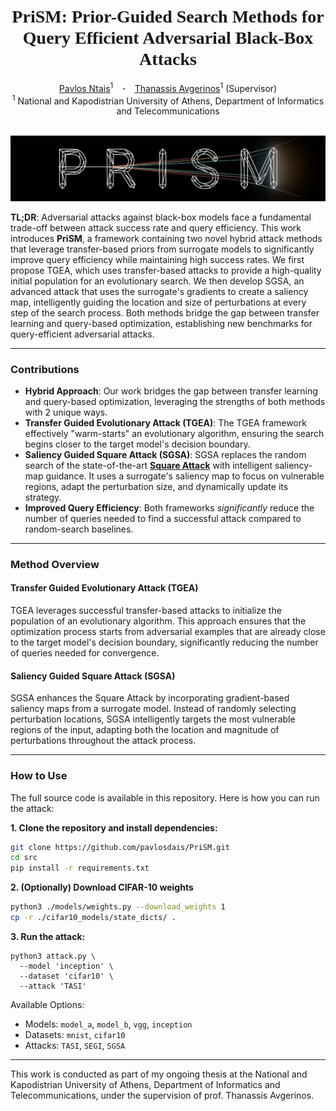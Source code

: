 <h1 align="center">
  <span style="font-family: Consolas;">PriSM: Prior-Guided Search Methods for Query Efficient Adversarial Black-Box Attacks</span>
</h1>

<div align="center">
  <a href="https://www.linkedin.com/in/pavlosdais/" target="_blank">Pavlos Ntais</a><sup>1</sup> &ensp; <b>&middot;</b> &ensp;
  <a href="https://scholar.google.com/citations?user=Ro0CzSMAAAAJ&hl=en" target="_blank">Thanassis Avgerinos</a><sup>1</sup> (Supervisor)
  <br>
  <sup>1</sup> National and Kapodistrian University of Athens, Department of Informatics and Telecommunications
</div>
<br>

![logo.png](./assets/logo.png)

**TL;DR**:
Adversarial attacks against black-box models face a fundamental trade-off between attack success rate and query efficiency. This work introduces **PriSM**, a framework containing two novel hybrid attack methods that leverage transfer-based priors from surrogate models to significantly improve query efficiency while maintaining high success rates. We first propose TGEA, which uses transfer-based attacks to provide a high-quality initial population for an evolutionary search. We then develop SGSA, an advanced attack that uses the surrogate's gradients to create a saliency map, intelligently guiding the location and size of perturbations at every step of the search process. Both methods bridge the gap between transfer learning and query-based optimization, establishing new benchmarks for query-efficient adversarial attacks.

---

### Contributions
* **Hybrid Approach**: Our work bridges the gap between transfer learning and query-based optimization, leveraging the strengths of both methods with 2 unique ways.
* **Transfer Guided Evolutionary Attack (TGEA)**: The TGEA framework effectively "warm-starts" an evolutionary algorithm, ensuring the search begins closer to the target model's decision boundary.
* **Saliency Guided Square Attack (SGSA)**: SGSA replaces the random search of the state-of-the-art [**Square Attack**](<https://arxiv.org/abs/1912.00049>) with intelligent saliency-map guidance. It uses a surrogate's saliency map to focus on vulnerable regions, adapt the perturbation size, and dynamically update its strategy.
* **Improved Query Efficiency**: Both frameworks *significantly* reduce the number of queries needed to find a successful attack compared to random-search baselines.

---

### Method Overview
#### Transfer Guided Evolutionary Attack (TGEA)
TGEA leverages successful transfer-based attacks to initialize the population of an evolutionary algorithm. This approach ensures that the optimization process starts from adversarial examples that are already close to the target model's decision boundary, significantly reducing the number of queries needed for convergence.

#### Saliency Guided Square Attack (SGSA)
SGSA enhances the Square Attack by incorporating gradient-based saliency maps from a surrogate model. Instead of randomly selecting perturbation locations, SGSA intelligently targets the most vulnerable regions of the input, adapting both the location and magnitude of perturbations throughout the attack process.

---

### How to Use

The full source code is available in this repository. Here is how you can run the attack:

**1. Clone the repository and install dependencies:**
```bash
git clone https://github.com/pavlosdais/PriSM.git
cd src
pip install -r requirements.txt
```

**2. (Optionally) Download CIFAR-10 weights**
```bash
python3 ./models/weights.py --download_weights 1
cp -r ./cifar10_models/state_dicts/ .
```

**3. Run the attack:**
```
python3 attack.py \
  --model 'inception' \
  --dataset 'cifar10' \
  --attack 'TASI'
```

Available Options:
- Models: `model_a`, `model_b`, `vgg`, `inception`
- Datasets: `mnist`, `cifar10`
- Attacks: `TASI`, `SEGI`, `SGSA`

---

This work is conducted as part of my ongoing thesis at the National and Kapodistrian University of Athens, Department of Informatics and Telecommunications, under the supervision of prof. Thanassis Avgerinos.